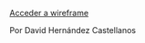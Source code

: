 [Acceder a wireframe](https://miro.com/welcomeonboard/Y2dwVFVqd1gxRXBCRVkwUHRrRVI4N1VYT3lpRDN3NHAyenMxNUlJRlZWTGRBR1lNS3Q2RTNpejdoTHdNTDZwRnwzNDU4NzY0NTIwMzE0NjgzMzYz?invite_link_id=963867002637)


Por David Hernández Castellanos
